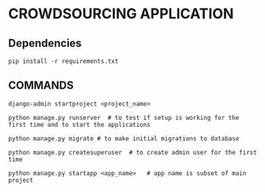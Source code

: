 # CROWDSOURCING APPLICATION

## Dependencies
```
pip install -r requirements.txt
```

## COMMANDS
```
django-admin startproject <project_name>
```
```
python manage.py runserver  # to test if setup is working for the first time and to start the applications
```
```
python manage.py migrate # to make initial migrations to database
```
```
python manage.py createsuperuser  # to create admin user for the first time
```
```
python manage.py startapp <app_name>   # app name is subset of main project
```
